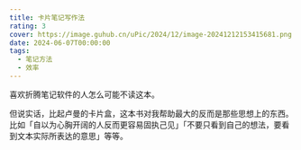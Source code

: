 ```yaml
---
title: 卡片笔记写作法
rating: 3
cover: https://image.guhub.cn/uPic/2024/12/image-20241212153415681.png
date: 2024-06-07T00:00:00
tags:
  - 笔记方法
  - 效率
---
```


喜欢折腾笔记软件的人怎么可能不读这本。

但说实话，比起卢曼的卡片盒，这本书对我帮助最大的反而是那些思想上的东西。比如「自以为心胸开阔的人反而更容易固执己见」「不要只看到自己的想法，要看到文本实际所表达的意思」等等。
